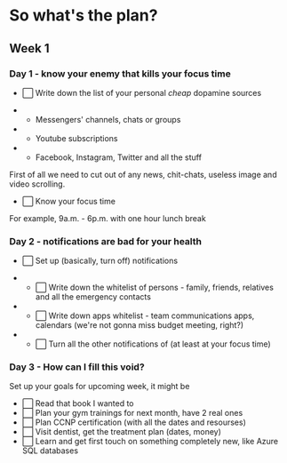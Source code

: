 # So what's the plan?

## Week 1

### Day 1 - know your enemy that kills your focus time

- ⬜️ Write down the list of your personal _cheap_ dopamine sources

- - Messengers' channels, chats or groups
- - Youtube subscriptions
- - Facebook, Instagram, Twitter and all the stuff

First of all we need to cut out of any news, chit-chats, useless image and video scrolling.

- ⬜️ Know your focus time

For example, 9a.m. - 6p.m. with one hour lunch break

### Day 2 - notifications are bad for your health

- ⬜️ Set up (basically, turn off) notifications

- - ⬜️ Write down the whitelist of persons - family, friends, relatives and all the emergency contacts
- - ⬜️ Write down apps whitelist - team communications apps, calendars (we're not gonna miss budget meeting, right?)
- - ⬜️ Turn all the other notifications of (at least at your focus time)

### Day 3 - How can I fill this void?

Set up your goals for upcoming week, it might be

- ⬜️ Read that book I wanted to
- ⬜️ Plan your gym trainings for next month, have 2 real ones
- ⬜️ Plan CCNP certification (with all the dates and resourses)
- ⬜️ Visit dentist, get the treatment plan (dates, money)
- ⬜️ Learn and get first touch on something completely new, like Azure SQL databases
